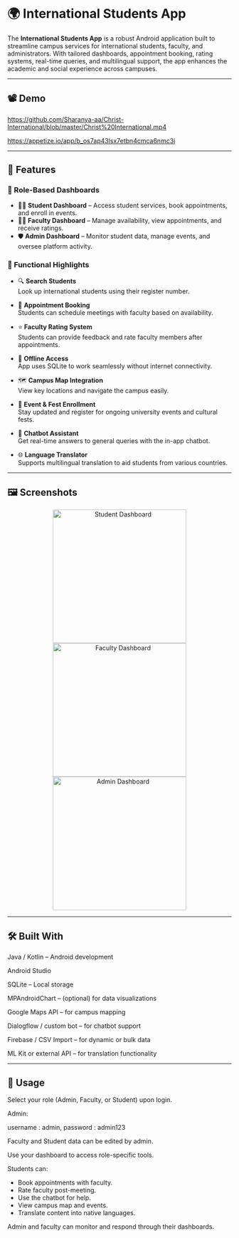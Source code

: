 # 🌍 International Students App

The **International Students App** is a robust Android application built to streamline campus services for international students, faculty, and administrators. With tailored dashboards, appointment booking, rating systems, real-time queries, and multilingual support, the app enhances the academic and social experience across campuses.

---

## 📽️ Demo

https://github.com/Sharanya-aa/Christ-International/blob/master/Christ%20International.mp4

https://appetize.io/app/b_os7ap43lsx7etbn4cmca6nmc3i

---

## 🚀 Features

### 👤 Role-Based Dashboards

- 👨‍🎓 **Student Dashboard** – Access student services, book appointments, and enroll in events.
- 👩‍🏫 **Faculty Dashboard** – Manage availability, view appointments, and receive ratings.
- 🛡️ **Admin Dashboard** – Monitor student data, manage events, and oversee platform activity.

### 🔧 Functional Highlights

- 🔍 **Search Students**  
  Look up international students using their register number.

- 📅 **Appointment Booking**  
  Students can schedule meetings with faculty based on availability.

- ⭐ **Faculty Rating System**  
  Students can provide feedback and rate faculty members after appointments.

- 🧠 **Offline Access**  
  App uses SQLite to work seamlessly without internet connectivity.

- 🗺️ **Campus Map Integration**  
  View key locations and navigate the campus easily.

- 🎉 **Event & Fest Enrollment**  
  Stay updated and register for ongoing university events and cultural fests.

- 💬 **Chatbot Assistant**  
  Get real-time answers to general queries with the in-app chatbot.

- 🌐 **Language Translator**  
  Supports multilingual translation to aid students from various countries.

---

## 🖼️ Screenshots



<p align="center">
  <img src="Screenshots/Student_Dashboard.jpg" alt="Student Dashboard" width="300"/>
  <img src="Screenshots/Faculty_Dashboard.jpg" alt="Faculty Dashboard" width="300"/>
  <img src="Screenshots/Admin_Dashboard.jpg" alt="Admin Dashboard" width="300"/>
</p>


---

## 🛠️ Built With

Java / Kotlin – Android development

Android Studio

SQLite – Local storage

MPAndroidChart – (optional) for data visualizations

Google Maps API – for campus mapping

Dialogflow / custom bot – for chatbot support

Firebase / CSV Import – for dynamic or bulk data

ML Kit or external API – for translation functionality

---

## 📄 Usage
Select your role (Admin, Faculty, or Student) upon login.

Admin:

username : admin,
password : admin123

Faculty and Student data can be edited by admin.

Use your dashboard to access role-specific tools.

Students can:

- Book appointments with faculty.
- Rate faculty post-meeting.
- Use the chatbot for help.
- View campus map and events.
- Translate content into native languages.

Admin and faculty can monitor and respond through their dashboards.






